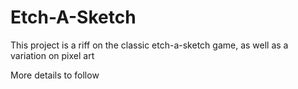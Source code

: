 # Etch-A-Sketch

This project is a riff on the classic etch-a-sketch game, as well as a variation on pixel art

More details to follow